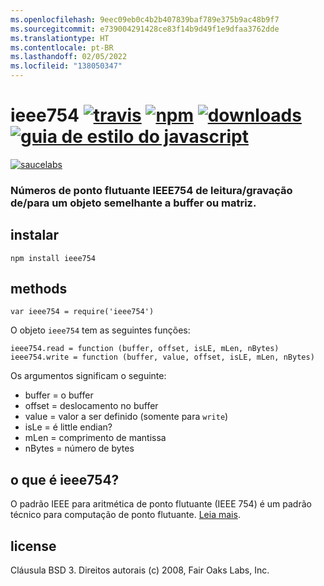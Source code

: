 ```yaml
---
ms.openlocfilehash: 9eec09eb0c4b2b407839baf789e375b9ac48b9f7
ms.sourcegitcommit: e739004291428ce83f14b9d49f1e9dfaa3762dde
ms.translationtype: HT
ms.contentlocale: pt-BR
ms.lasthandoff: 02/05/2022
ms.locfileid: "138050347"
---
```

# <a name="ieee754-travistravis-imagetravis-url-npmnpm-imagenpm-url-downloadsdownloads-imagedownloads-url-javascript-style-guidestandard-imagestandard-url"></a>ieee754 [![travis][travis-image]][travis-url] [![npm][npm-image]][npm-url] [![downloads][downloads-image]][downloads-url] [![guia de estilo do javascript][standard-image]][standard-url]

[travis-image]: https://img.shields.io/travis/feross/ieee754/master.svg
[travis-url]: https://travis-ci.org/feross/ieee754
[npm-image]: https://img.shields.io/npm/v/ieee754.svg
[npm-url]: https://npmjs.org/package/ieee754
[downloads-image]: https://img.shields.io/npm/dm/ieee754.svg
[downloads-url]: https://npmjs.org/package/ieee754
[standard-image]: https://img.shields.io/badge/code_style-standard-brightgreen.svg
[standard-url]: https://standardjs.com

[![saucelabs][saucelabs-image]][saucelabs-url]

[saucelabs-image]: https://saucelabs.com/browser-matrix/ieee754.svg
[saucelabs-url]: https://saucelabs.com/u/ieee754

### <a name="readwrite-ieee754-floating-point-numbers-fromto-a-buffer-or-array-like-object"></a>Números de ponto flutuante IEEE754 de leitura/gravação de/para um objeto semelhante a buffer ou matriz.

## <a name="install"></a>instalar

```
npm install ieee754
```

## <a name="methods"></a>methods

`var ieee754 = require('ieee754')`

O objeto `ieee754` tem as seguintes funções:

```
ieee754.read = function (buffer, offset, isLE, mLen, nBytes)
ieee754.write = function (buffer, value, offset, isLE, mLen, nBytes)
```

Os argumentos significam o seguinte:

- buffer = o buffer
- offset = deslocamento no buffer
- value = valor a ser definido (somente para `write`)
- isLe = é little endian?
- mLen = comprimento de mantissa
- nBytes = número de bytes

## <a name="what-is-ieee754"></a>o que é ieee754?

O padrão IEEE para aritmética de ponto flutuante (IEEE 754) é um padrão técnico para computação de ponto flutuante. [Leia mais](http://en.wikipedia.org/wiki/IEEE_floating_point).

## <a name="license"></a>license

Cláusula BSD 3. Direitos autorais (c) 2008, Fair Oaks Labs, Inc.
